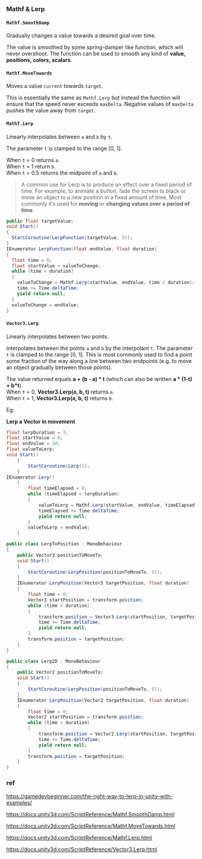 ### Mathf & Lerp

#### `Mathf.SmoothDamp`

Gradually changes a value towards a desired goal over time.

The value is smoothed by some spring-damper like function, which will never overshoot. The function can be used to smooth any kind of **value, positions, colors, scalars**.


#### `Mathf.MoveTowards`

Moves a value `current` towards `target`.

This is essentially the same as `Mathf.Lerp` but instead the function will ensure that the speed never exceeds `maxDelta`. Negative values of `maxDelta` pushes the value away from `target`.

#### `Mathf.Lerp`
Linearly interpolates between `a` and `b` by `t`.

The parameter `t` is clamped to the range \[0, 1\].  
  
When `t` = 0 returns `a`. \
When `t` = 1 return `b`. \
When `t` = 0.5 returns the midpoint of `a` and `b`.

> A common use for Lerp is to produce an effect over a fixed period of time. For example, to animate a button, fade the screen to black or move an object to a new position in a fixed amount of time. Most commonly it’s used for **moving** or **changing values over a period of time**.

```cs
public float targetValue;
void Start()
{
  StartCoroutine(LerpFunction(targetValue, 5));
}
IEnumerator LerpFunction(float endValue, float duration)
{
  float time = 0;
  float startValue = valueToChange;
  while (time < duration)
  {
    valueToChange = Mathf.Lerp(startValue, endValue, time / duration);
    time += Time.deltaTime;
    yield return null;
  }
  valueToChange = endValue;
}
```

#### `Vector3.Lerp`

Linearly interpolates between two points.

Interpolates between the points `a` and `b` by the interpolant `t`. The parameter `t` is clamped to the range \[0, 1\]. This is most commonly used to find a point some fraction of the way along a line between two endpoints (e.g. to move an object gradually between those points).  
  
The value returned equals **a + (b - a) \* t** (which can also be written **a \* (1-t) + b\*t**).  
When `t` = 0, **Vector3.Lerp(a, b, t)** returns `a`.  
When `t` = 1, **Vector3.Lerp(a, b, t)** returns `b`.

Eg:

**Lerp a Vector in movement**

```cs
float lerpDuration = 3; 
float startValue = 0; 
float endValue = 10; 
float valueToLerp;
void Start()
    {
        StartCoroutine(Lerp());
    }
IEnumerator Lerp()
    {
        float timeElapsed = 0;
        while (timeElapsed < lerpDuration)
        {
            valueToLerp = Mathf.Lerp(startValue, endValue, timeElapsed / lerpDuration);
            timeElapsed += Time.deltaTime;
            yield return null;
        }
        valueToLerp = endValue;
    }
```
```cs
public class LerpToPosition : MonoBehaviour
{
    public Vector3 positionToMoveTo;
    void Start()
    {
        StartCoroutine(LerpPosition(positionToMoveTo, 5));
    }
    IEnumerator LerpPosition(Vector3 targetPosition, float duration)
    {
        float time = 0;
        Vector3 startPosition = transform.position;
        while (time < duration)
        {
            transform.position = Vector3.Lerp(startPosition, targetPosition, time / duration);
            time += Time.deltaTime;
            yield return null;
        }
        transform.position = targetPosition;
    }
}
```
```cs
public class Lerp2D : MonoBehaviour
{
    public Vector2 positionToMoveTo;
    void Start()
    {
        StartCoroutine(LerpPosition(positionToMoveTo, 5));
    }
    IEnumerator LerpPosition(Vector2 targetPosition, float duration)
    {
        float time = 0;
        Vector2 startPosition = transform.position;
        while (time < duration)
        {
            transform.position = Vector2.Lerp(startPosition, targetPosition, time / duration);
            time += Time.deltaTime;
            yield return null;
        }
        transform.position = targetPosition;
    }
}
```


### ref

https://gamedevbeginner.com/the-right-way-to-lerp-in-unity-with-examples/

https://docs.unity3d.com/ScriptReference/Mathf.SmoothDamp.html

https://docs.unity3d.com/ScriptReference/Mathf.MoveTowards.html

https://docs.unity3d.com/ScriptReference/Mathf.Lerp.html

https://docs.unity3d.com/ScriptReference/Vector3.Lerp.html
